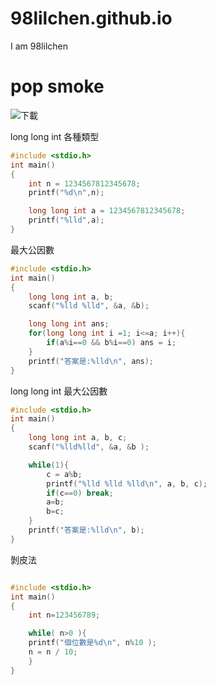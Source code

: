 # 98lilchen.github.io
I am 98lilchen
# pop smoke
![下載](https://user-images.githubusercontent.com/114201493/197105787-f129285b-6c65-478a-8c84-fbd51cde2a8f.jpg)

long long int 各種類型
```cpp
#include <stdio.h>
int main()
{
    int n = 1234567812345678;
    printf("%d\n",n);

    long long int a = 1234567812345678;
    printf("%lld",a);
}
```
最大公因數
```cpp
#include <stdio.h>
int main()
{
    long long int a, b;
    scanf("%lld %lld", &a, &b);

    long long int ans;
    for(long long int i =1; i<=a; i++){
        if(a%i==0 && b%i==0) ans = i;
    }
    printf("答案是:%lld\n", ans);
}
```
long long int 最大公因數
```cpp
#include <stdio.h>
int main()
{
    long long int a, b, c;
    scanf("%lld%lld", &a, &b );

    while(1){
        c = a%b;
        printf("%lld %lld %lld\n", a, b, c);
        if(c==0) break;
        a=b;
        b=c;
    }
    printf("答案是:%lld\n", b);
}
```
剝皮法
```cpp

#include <stdio.h>
int main()
{
    int n=123456789;

    while( n>0 ){
    printf("個位數是%d\n", n%10 );
    n = n / 10;
    }
}

```

